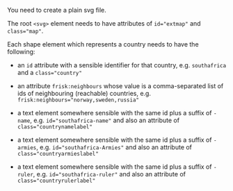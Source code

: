 You need to create a plain svg file.

The root `<svg>` element needs to have attributes of `id="extmap"` and `class="map"`.

Each shape element which represents a country needs to have the following:

- an `id` attribute with a sensible identifier for that country, e.g. `southafrica` and a `class="country"`

- an attribute `frisk:neighbours` whose value is a comma-separated list of ids of neighbouring (reachable) countries, e.g. `frisk:neighbours="norway,sweden,russia"`

- a text element somewhere sensible with the same id plus a suffix of `-name`,  e.g. `id="southafrica-name"` and also an attribute of `class="countrynamelabel"`

- a text element somewhere sensible with the same id plus a suffix of `-armies`,  e.g. `id="southafrica-Armies"` and also an attribute of `class="countryarmieslabel"`

- a text element somewhere sensible with the same id plus a suffix of `-ruler`,  e.g. `id="southafrica-ruler"` and also an attribute of `class="countryrulerlabel"`
